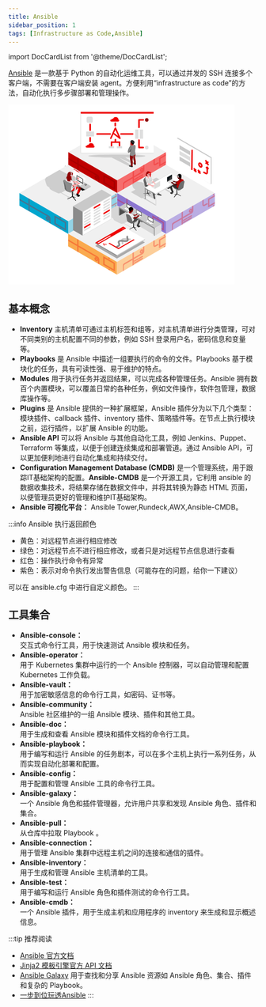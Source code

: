 ```yaml
---
title: Ansible
sidebar_position: 1
tags: [Infrastructure as Code,Ansible]
---
```


import DocCardList from '@theme/DocCardList';

[Ansible](https://github.com/ansible/ansible) 是一款基于 Python 的自动化运维工具，可以通过并发的 SSH 连接多个客户端，不需要在客户端安装 agent。方便利用“infrastructure as code”的方法，自动化执行多步骤部署和管理操作。

![1682902674876](image/README/1682902674876.png)

## 基本概念

- **Inventory** 主机清单可通过主机标签和组等，对主机清单进行分类管理，可对不同类别的主机配置不同的参数，例如 SSH 登录用户名，密码信息和变量等。
- **Playbooks** 是 Ansible 中描述一组要执行的命令的文件。Playbooks 基于模块化的任务，具有可读性强、易于维护的特点。
- **Modules** 用于执行任务并返回结果，可以完成各种管理任务。Ansible 拥有数百个内置模块，可以覆盖日常的各种任务，例如文件操作，软件包管理，数据库操作等。
- **Plugins** 是 Ansible 提供的一种扩展框架，Ansible 插件分为以下几个类型：模块插件、callback 插件、inventory 插件、策略插件等。在节点上执行模块之前，运行插件，以扩展 Ansible 的功能。
- **Ansible API** 可以将 Ansible 与其他自动化工具，例如 Jenkins、Puppet、Terraform 等集成，以便于创建连续集成和部署管道。通过 Ansible API，可以更加便利地进行自动化集成和持续交付。
- **Configuration Management Database (CMDB)** 是一个管理系统，用于跟踪IT基础架构的配置。**Ansible-CMDB** 是一个开源工具，它利用 ansible 的数据收集技术，将结果存储在数据文件中，并将其转换为静态 HTML 页面，以便管理员更好的管理和维护IT基础架构。
- **Ansible 可视化平台：** Ansible Tower,Rundeck,AWX,Ansible-CMDB。

:::info Ansible 执行返回颜色
- 黄色：对远程节点进行相应修改
- 绿色：对远程节点不进行相应修改，或者只是对远程节点信息进行查看
- 红色：操作执行命令有异常
- 紫色：表示对命令执行发出警告信息（可能存在的问题，给你一下建议）

可以在 ansible.cfg 中进行自定义颜色。
:::

## 工具集合
- **Ansible-console：**  
  交互式命令行工具，用于快速测试 Ansible 模块和任务。
- **Ansible-operator：**  
  用于 Kubernetes 集群中运行的一个 Ansible 控制器，可以自动管理和配置 Kubernetes 工作负载。
- **Ansible-vault：**  
  用于加密敏感信息的命令行工具，如密码、证书等。
- **Ansible-community：**  
  Ansible 社区维护的一组 Ansible 模块、插件和其他工具。
- **Ansible-doc：**  
  用于生成和查看 Ansible 模块和插件文档的命令行工具。
- **Ansible-playbook：**  
  用于编写和运行 Ansible 的任务剧本，可以在多个主机上执行一系列任务，从而实现自动化部署和配置。
- **Ansible-config：**  
  用于配置和管理 Ansible 工具的命令行工具。
- **Ansible-galaxy：**  
  一个 Ansible 角色和插件管理器，允许用户共享和发现 Ansible 角色、插件和集合。
- **Ansible-pull：**  
  从仓库中拉取 Playbook 。
- **Ansible-connection：**  
  用于管理 Ansible 集群中远程主机之间的连接和通信的插件。
- **Ansible-inventory：**  
  用于生成和管理 Ansible 主机清单的工具。
- **Ansible-test：**  
  用于编写和运行 Ansible 角色和插件测试的命令行工具。
- **Ansible-cmdb：**  
  一个 Ansible 插件，用于生成主机和应用程序的 inventory 来生成和显示概述信息。

:::tip 推荐阅读
- [Ansible 官方文档](https://docs.ansible.com/ansible/latest/)
- [Jinja2 模板引擎官方 API 文档](https://jinja.palletsprojects.com/en/3.1.x/api/#basics)
- [Ansible Galaxy](https://galaxy.ansible.com/) 用于查找和分享 Ansible 资源如 Ansible 角色、集合、插件和复杂的 Playbook。
- [一步到位玩透Ansible](https://www.junmajinlong.com/ansible/index/)
:::

<DocCardList />
